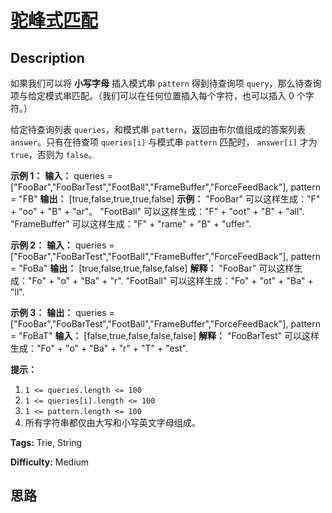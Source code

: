 # [驼峰式匹配][title]

## Description

如果我们可以将 **小写字母** 插入模式串 `pattern` 得到待查询项
`query`，那么待查询项与给定模式串匹配。（我们可以在任何位置插入每个字符，也可以插入 0 个字符。）

给定待查询列表 `queries`，和模式串 `pattern`，返回由布尔值组成的答案列表 `answer`。只有在待查项 `queries[i]`
与模式串 `pattern` 匹配时， `answer[i]` 才为 `true`，否则为 `false`。



**示例 1：**
            **输入：** queries = ["FooBar","FooBarTest","FootBall","FrameBuffer","ForceFeedBack"], pattern = "FB"    **输出：** [true,false,true,true,false]    **示例：**    "FooBar" 可以这样生成："F" + "oo" + "B" + "ar"。    "FootBall" 可以这样生成："F" + "oot" + "B" + "all".    "FrameBuffer" 可以这样生成："F" + "rame" + "B" + "uffer".

**示例 2：**
            **输入：** queries = ["FooBar","FooBarTest","FootBall","FrameBuffer","ForceFeedBack"], pattern = "FoBa"    **输出：** [true,false,true,false,false]    **解释：**    "FooBar" 可以这样生成："Fo" + "o" + "Ba" + "r".    "FootBall" 可以这样生成："Fo" + "ot" + "Ba" + "ll".    

**示例 3：**
            **输出：** queries = ["FooBar","FooBarTest","FootBall","FrameBuffer","ForceFeedBack"], pattern = "FoBaT"    **输入：** [false,true,false,false,false]    **解释：**    "FooBarTest" 可以这样生成："Fo" + "o" + "Ba" + "r" + "T" + "est".    



**提示：**

  1. `1 <= queries.length <= 100`
  2. `1 <= queries[i].length <= 100`
  3. `1 <= pattern.length <= 100`
  4. 所有字符串都仅由大写和小写英文字母组成。


**Tags:** Trie, String

**Difficulty:** Medium

## 思路

[title]: https://leetcode-cn.com/problems/camelcase-matching
